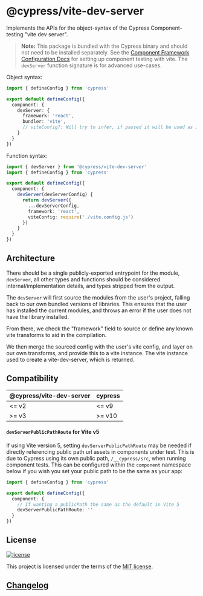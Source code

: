 # @cypress/vite-dev-server

Implements the APIs for the object-syntax of the Cypress Component-testing "vite dev server".

> **Note:** This package is bundled with the Cypress binary and should not need to be installed separately. See the [Component Framework Configuration Docs](https://docs.cypress.io/guides/component-testing/component-framework-configuration) for setting up component testing with vite. The `devServer` function signature is for advanced use-cases.

Object syntax:

```ts
import { defineConfig } from 'cypress'

export default defineConfig({
  component: {
    devServer: {
      framework: 'react',
      bundler: 'vite',
      // viteConfig?: Will try to infer, if passed it will be used as is
    }
  }
})
```

Function syntax:

```ts
import { devServer } from '@cypress/vite-dev-server'
import { defineConfig } from 'cypress'

export default defineConfig({
  component: {
    devServer(devServerConfig) {
      return devServer({
        ...devServerConfig,
        framework: 'react',
        viteConfig: require('./vite.config.js')
      })
    }
  }
})
```

## Architecture

There should be a single publicly-exported entrypoint for the module, `devServer`, all other types and functions should be considered internal/implementation details, and types stripped from the output.

The `devServer` will first source the modules from the user's project, falling back to our own bundled versions of libraries. This ensures that the user has installed the current modules, and throws an error if the user does not have the library installed.

From there, we check the "framework" field to source or define any known vite transforms to aid in the compilation.

We then merge the sourced config with the user's vite config, and layer on our own transforms, and provide this to a vite instance. The vite instance used to create a vite-dev-server, which is returned.

## Compatibility

| @cypress/vite-dev-server | cypress |
| ------------------------ | ------- |
| <= v2                    | <= v9   |
| >= v3                    | >= v10  |

#### `devServerPublicPathRoute` for Vite v5

If using Vite version 5, setting `devServerPublicPathRoute` may be needed if directly referencing public path url assets in components under test. This is due to Cypress using its own public path, `/__cypress/src`, when running component tests. This can be configured within the `component` namespace below if you wish you set your public path to be the same as your app:

```ts
import { defineConfig } from 'cypress'

export default defineConfig({
  component: {
    // If wanting a publicPath the same as the default in Vite 5
    devServerPublicPathRoute: ''
  }
})
```

## License

[![license](https://img.shields.io/badge/license-MIT-green.svg)](https://github.com/cypress-io/cypress/blob/develop/LICENSE)

This project is licensed under the terms of the [MIT license](/LICENSE).

## [Changelog](./CHANGELOG.md)